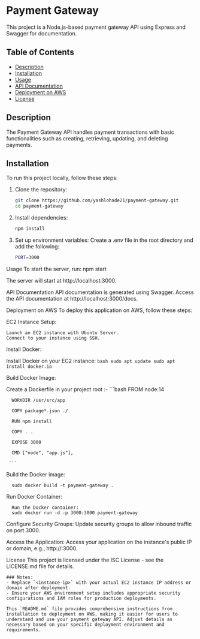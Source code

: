 # Payment Gateway

This project is a Node.js-based payment gateway API using Express and Swagger for documentation.

## Table of Contents
- [Description](#description)
- [Installation](#installation)
- [Usage](#usage)
- [API Documentation](#api-documentation)
- [Deployment on AWS](#deployment-on-aws)
- [License](#license)

## Description
The Payment Gateway API handles payment transactions with basic functionalities such as creating, retrieving, updating, and deleting payments.

## Installation
To run this project locally, follow these steps:

1. Clone the repository:
   ```bash
   git clone https://github.com/yashlohade21/payment-gateway.git
   cd payment-gateway
   ```

2. Install dependencies:
   ```bash
   npm install
   ```
3. Set up environment variables:
   Create a .env file in the root directory and add the following:
   ```bash
   PORT=3000
   ```

Usage
To start the server, run: npm start

The server will start at http://localhost:3000.

API Documentation
API documentation is generated using Swagger. Access the API documentation at http://localhost:3000/docs.

Deployment on AWS
  To deploy this application on AWS, follow these steps:

  EC2 Instance Setup:
  
    Launch an EC2 instance with Ubuntu Server.
    Connect to your instance using SSH.
  
  Install Docker:
  
  Install Docker on your EC2 instance:
     ```bash
      sudo apt update
      sudo apt install docker.io
     ```

  Build Docker Image:

  Create a Dockerfile in your project root :-
     ```bash
      FROM node:14
      
      WORKDIR /usr/src/app
      
      COPY package*.json ./
      
      RUN npm install
      
      COPY . .
      
      EXPOSE 3000
      
      CMD ["node", "app.js"],
      
     ```

  Build the Docker image:

      sudo docker build -t payment-gateway .

  Run Docker Container:

      Run the Docker container:
      sudo docker run -d -p 3000:3000 payment-gateway

  Configure Security Groups:
      Update security groups to allow inbound traffic on port 3000.
  
  Access the Application:
    Access your application on the instance's public IP or domain, e.g., http://<instance-ip>:3000.

  License
    This project is licensed under the ISC License - see the LICENSE.md file for details.

    ### Notes:
    - Replace `<instance-ip>` with your actual EC2 instance IP address or domain after deployment.
    - Ensure your AWS environment setup includes appropriate security configurations and IAM roles for production deployments.
    
    This `README.md` file provides comprehensive instructions from installation to deployment on AWS, making it easier for users to understand and use your payment gateway API. Adjust details as necessary based on your specific deployment environment and requirements.
